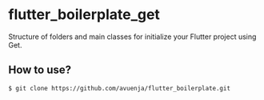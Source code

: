 # flutter_boilerplate_get

Structure of folders and main classes for initialize your Flutter project using Get.

## How to use?

```
$ git clone https://github.com/avuenja/flutter_boilerplate.git
```

